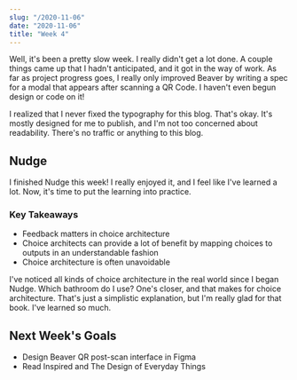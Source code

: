 ```yaml
---
slug: "/2020-11-06"
date: "2020-11-06"
title: "Week 4"
---
```

Well, it's been a pretty slow week. I really didn't get a lot done. A couple things came up that I hadn't anticipated, and it got in the way of work. As far as project progress goes, I really only improved Beaver by writing a spec for a modal that appears after scanning a QR Code. I haven't even begun design or code on it!

I realized that I never fixed the typography for this blog. That's okay. It's mostly designed for me to publish, and I'm not too concerned about readability. There's no traffic or anything to this blog.

## Nudge
I finished Nudge this week! I really enjoyed it, and I feel like I've learned a lot. Now, it's time to put the learning into practice.

### Key Takeaways
- Feedback matters in choice architecture
- Choice architects can provide a lot of benefit by mapping choices to outputs in an understandable fashion
- Choice architecture is often unavoidable

I've noticed all kinds of choice architecture in the real world since I began Nudge. Which bathroom do I use? One's closer, and that makes for choice architecture. That's just a simplistic explanation, but I'm really glad for that book. I've learned so much.

## Next Week's Goals
- Design Beaver QR post-scan interface in Figma
- Read Inspired and The Design of Everyday Things
